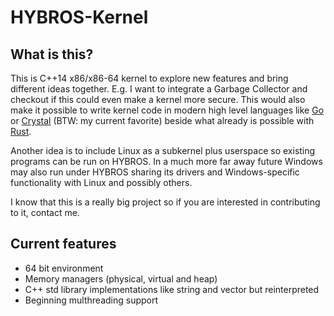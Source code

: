 # HYBROS-Kernel 

## What is this?

This is C++14 x86/x86-64 kernel to explore new features and bring different ideas together.
E.g. I want to integrate a Garbage Collector and checkout if this could even make a kernel more secure.
This would also make it possible to write kernel code in modern high level languages like [Go](https://www.golang.org/) or [Crystal](http://crystal-lang.org/)
(BTW: my current favorite) beside what already is possible with [Rust](https://www.rust-lang.org/).

Another idea is to include Linux as a subkernel plus userspace so existing programs can be run on HYBROS.
In a much more far away future Windows may also run under HYBROS sharing its drivers and Windows-specific functionality with Linux and possibly others.

I know that this is a really big project so if you are interested in contributing to it, contact me.

## Current features

- 64 bit environment
- Memory managers (physical, virtual and heap)
- C++ std library implementations like string and vector but reinterpreted
- Beginning multhreading support
